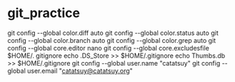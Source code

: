 # git_practice
git config --global color.diff   auto
git config --global color.status auto
git config --global color.branch auto
git config --global color.grep   auto
git config --global core.editor  nano
git config --global core.excludesfile $HOME/.
gitignore
echo .DS_Store >> $HOME/.gitignore
echo Thumbs.db >> $HOME/.gitignore
git config --global user.name "catatsuy"
git config --global user.email "catatsuy@catatsuy.org"

